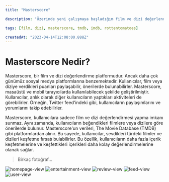```yaml
---
title: "Masterscore"

description: "Üzerinde yeni çalışmaya başladığım film ve dizi değerlendirme sitesi hakkında."

tags: [film, dizi, masterscore, tmdb, imdb, rottentomatoes]

createdAt: "2023-04-14T12:08:00.888Z"
---
```


# Masterscore Nedir?

Masterscore, bir film ve dizi değerlendirme platformudur. Ancak daha çok günümüz sosyal medya platformlarına benzemektedir. Kullanıcılar, film veya diziye verdikleri puanları paylaşabilir, önerilerde bulunabilirler. Masterscore, masaüstü ve mobil tarayıcılarda kullanılabilecek şekilde geliştirilmiştir. Kullanıcılar, anlık olarak diğer kullanıcıların yaptıkları aktiviteleri de görebilirler. Örneğin, Twitter feed'indeki gibi, kullanıcıların paylaşımlarını ve yorumlarını takip edebilirler.

Masterscore, kullanıcılara sadece film ve dizi değerlendirmesi yapma imkanı sunmaz. Aynı zamanda, kullanıcıların beğendikleri filmlere veya dizilere göre önerilerde bulunur. Masterscore'un verileri, The Movie Database (TMDB) gibi platformlardan alınır. Bu sayede, kullanıcılar, sevdikleri türdeki filmler ve dizileri keşfetme fırsatı bulabilirler. Bu özellik, kullanıcıların daha fazla içerik keşfetmelerine ve keşfettikleri içerikleri daha kolay değerlendirmelerine olanak sağlar.

> Birkaç fotoğraf...

![homepage-view](https://dervis.emirkabal.com/screencapture-masterscore-emirkabal-2023-04-14-15_57_02.png)
![entertainment-view](https://dervis.emirkabal.com/screencapture-masterscore-emirkabal-details-movie-278-2023-04-14-16_30_11.png)
![review-view](https://dervis.emirkabal.com/review-view.png)
![feed-view](https://dervis.emirkabal.com/screencapture-masterscore-emirkabal-feed-2023-04-14-16_37_28.png)
![user-view](https://dervis.emirkabal.com/screencapture-masterscore-emirkabal-users-autnix-2023-04-14-16_32_47.png)
